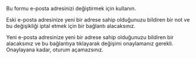 Bu formu e-posta adresinizi değiştirmek için kullanın.

Eski e-posta adresinize yeni bir adrese sahip olduğunuzu bildiren bir not ve bu değişikliği iptal etmek için bir bağlantı alacaksınız.

Yeni e-posta adresinize yeni bir adrese sahip olduğunuzu bildiren bir alacaksınız ve bu bağlantıya tıklayarak değişimi onaylamanız gerekli. Onaylayana kadar, oturum açamazsınız.